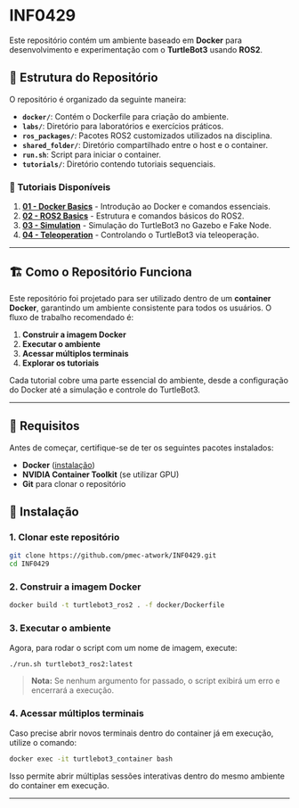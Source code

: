 # INF0429
Este repositório contém um ambiente baseado em **Docker** para desenvolvimento e experimentação com o **TurtleBot3** usando **ROS2**.

## 📂 Estrutura do Repositório

O repositório é organizado da seguinte maneira:

- **`docker/`**: Contém o Dockerfile para criação do ambiente.
- **`labs/`**: Diretório para laboratórios e exercícios práticos.
- **`ros_packages/`**: Pacotes ROS2 customizados utilizados na disciplina.
- **`shared_folder/`**: Diretório compartilhado entre o host e o container.
- **`run.sh`**: Script para iniciar o container.
- **`tutorials/`**: Diretório contendo tutoriais sequenciais.

### 📖 Tutoriais Disponíveis

1. [**01 - Docker Basics**](tutorials/01-docker-basics/README.md) - Introdução ao Docker e comandos essenciais.
2. [**02 - ROS2 Basics**](tutorials/02-ros2-basics/README.md) - Estrutura e comandos básicos do ROS2.
3. [**03 - Simulation**](tutorials/03-simulation/README.md) - Simulação do TurtleBot3 no Gazebo e Fake Node.
4. [**04 - Teleoperation**](tutorials/04-teleoperation/README.md) - Controlando o TurtleBot3 via teleoperação.

---

## 🏗️ Como o Repositório Funciona

Este repositório foi projetado para ser utilizado dentro de um **container Docker**, garantindo um ambiente consistente para todos os usuários. O fluxo de trabalho recomendado é:

1. **Construir a imagem Docker** 
2. **Executar o ambiente** 
3. **Acessar múltiplos terminais**
4. **Explorar os tutoriais** 

Cada tutorial cobre uma parte essencial do ambiente, desde a configuração do Docker até a simulação e controle do TurtleBot3.

---

## 📌 Requisitos

Antes de começar, certifique-se de ter os seguintes pacotes instalados:

- **Docker** ([instalação](https://docs.docker.com/get-docker/))
- **NVIDIA Container Toolkit** (se utilizar GPU)
- **Git** para clonar o repositório

## 🚀 Instalação

### 1. Clonar este repositório
```bash
git clone https://github.com/pmec-atwork/INF0429.git
cd INF0429
```

### 2. Construir a imagem Docker
```bash
docker build -t turtlebot3_ros2 . -f docker/Dockerfile
```

### 3. **Executar o ambiente**
Agora, para rodar o script com um nome de imagem, execute:

```bash
./run.sh turtlebot3_ros2:latest
```

> **Nota:** Se nenhum argumento for passado, o script exibirá um erro e encerrará a execução.

### 4. **Acessar múltiplos terminais**
Caso precise abrir novos terminais dentro do container já em execução, utilize o comando:

```bash
docker exec -it turtlebot3_container bash
```

Isso permite abrir múltiplas sessões interativas dentro do mesmo ambiente do container em execução.

---

